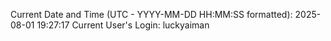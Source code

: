 Current Date and Time (UTC - YYYY-MM-DD HH:MM:SS formatted): 2025-08-01 19:27:17
Current User's Login: luckyaiman
